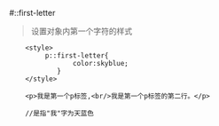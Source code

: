 #::first-letter
>设置对象内第一个字符的样式


```
	<style>
		 p::first-letter{
		 		color:skyblue;
			}
	</style>
	
	<p>我是第一个p标签,<br/>我是第一个p标签的第二行。</p>
	
	//是指"我"字为天蓝色
	
```